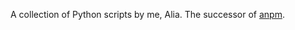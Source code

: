 A collection of Python scripts by me, Alia.
The successor of [anpm](https://pypi.org/project/anpm-public/).
